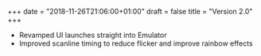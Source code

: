 +++
date = "2018-11-26T21:06:00+01:00"
draft = false
title = "Version 2.0"
+++
* Revamped UI launches straight into Emulator
* Improved scanline timing to reduce flicker and improve rainbow effects
